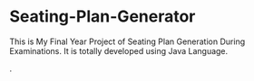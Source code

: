 # Seating-Plan-Generator

This is My Final Year Project of Seating Plan Generation During Examinations. It is totally developed using Java Language.
































































































































































.






































